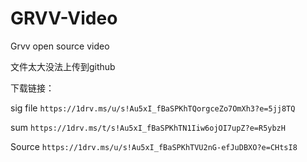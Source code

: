 # GRVV-Video
Grvv open source video

文件太大没法上传到github

下载链接：

sig file ```https://1drv.ms/u/s!Au5xI_fBaSPKhTQorgceZo7OmXh3?e=5jj8TQ```

sum ```https://1drv.ms/t/s!Au5xI_fBaSPKhTN1Iiw6ojOI7upZ?e=R5ybzH```

Source ```https://1drv.ms/u/s!Au5xI_fBaSPKhTVU2nG-efJuDBXO?e=CHtsI8```
